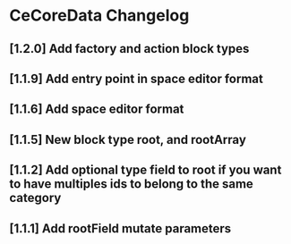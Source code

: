 # CeCoreData Changelog

## [1.2.0] Add factory and action block types

## [1.1.9] Add entry point in space editor format

## [1.1.6] Add space editor format

## [1.1.5] New block type root, and rootArray

## [1.1.2] Add optional type field to root if you want to have multiples ids to belong to the same category

## [1.1.1] Add rootField mutate parameters


